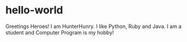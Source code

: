 # hello-world
Greetings Heroes!
I am HunterHunry. I like Python, Ruby and Java.
I am a student and Computer Program is my hobby!
